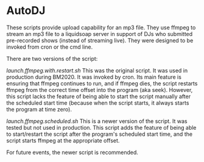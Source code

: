 # AutoDJ

These scripts provide upload capability for an mp3 file.  They use ffmpeg to stream an mp3 file to a liquidsoap server in support of DJs who submitted pre-recorded shows (instead of streaming live).  They were designed to be invoked from cron or the cmd line.

There are two versions of the script:

*launch.ffmpeg.with.restart.sh*  This was the original script. It was used in production during BM2020. It was invoked by cron.  Its main feature is ensuring that ffmpeg continues to run, and if ffmpeg dies, the script restarts ffmpeg from the correct time offset into the program (aka seek).  However, this script lacks the feature of being able to start the script manually after the scheduled start time (because when the script starts, it always starts the program at time zero).

*launch.ffmpeg.scheduled.sh*  This is a newer version of the script.  It was tested but not used in production.  This script adds the feature of being able to start/restart the script after the program's scheduled start time, and the script starts ffmpeg at the appropriate offset.

For future events, the newer script is recommended.
